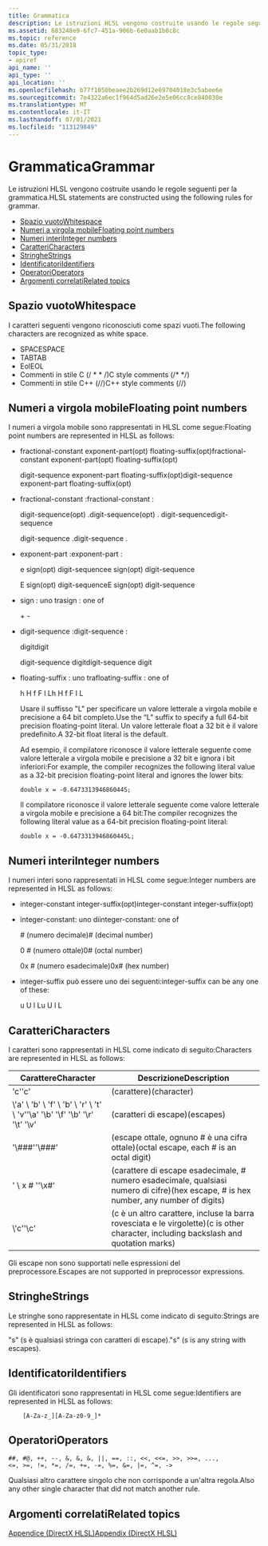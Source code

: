 ```yaml
---
title: Grammatica
description: Le istruzioni HLSL vengono costruite usando le regole seguenti per la grammatica.
ms.assetid: 683248e9-6fc7-451a-906b-6e0aab1b0c8c
ms.topic: reference
ms.date: 05/31/2018
topic_type:
- apiref
api_name: ''
api_type: ''
api_location: ''
ms.openlocfilehash: b77f1050beaee2b269d12e69704018e3c5abee6e
ms.sourcegitcommit: 7e4322a6ec1f964d5ad26e2e5e06cc8ce840030e
ms.translationtype: MT
ms.contentlocale: it-IT
ms.lasthandoff: 07/01/2021
ms.locfileid: "113129849"
---
```

# <a name="grammar"></a><span data-ttu-id="11ace-103">Grammatica</span><span class="sxs-lookup"><span data-stu-id="11ace-103">Grammar</span></span>

<span data-ttu-id="11ace-104">Le istruzioni HLSL vengono costruite usando le regole seguenti per la grammatica.</span><span class="sxs-lookup"><span data-stu-id="11ace-104">HLSL statements are constructed using the following rules for grammar.</span></span>

-   [<span data-ttu-id="11ace-105">Spazio vuoto</span><span class="sxs-lookup"><span data-stu-id="11ace-105">Whitespace</span></span>](#whitespace)
-   [<span data-ttu-id="11ace-106">Numeri a virgola mobile</span><span class="sxs-lookup"><span data-stu-id="11ace-106">Floating point numbers</span></span>](#floating-point-numbers)
-   [<span data-ttu-id="11ace-107">Numeri interi</span><span class="sxs-lookup"><span data-stu-id="11ace-107">Integer numbers</span></span>](#integer-numbers)
-   [<span data-ttu-id="11ace-108">Caratteri</span><span class="sxs-lookup"><span data-stu-id="11ace-108">Characters</span></span>](#characters)
-   [<span data-ttu-id="11ace-109">Stringhe</span><span class="sxs-lookup"><span data-stu-id="11ace-109">Strings</span></span>](#strings)
-   [<span data-ttu-id="11ace-110">Identificatori</span><span class="sxs-lookup"><span data-stu-id="11ace-110">Identifiers</span></span>](#identifiers)
-   [<span data-ttu-id="11ace-111">Operatori</span><span class="sxs-lookup"><span data-stu-id="11ace-111">Operators</span></span>](#operators)
-   [<span data-ttu-id="11ace-112">Argomenti correlati</span><span class="sxs-lookup"><span data-stu-id="11ace-112">Related topics</span></span>](#related-topics)

## <a name="whitespace"></a><span data-ttu-id="11ace-113">Spazio vuoto</span><span class="sxs-lookup"><span data-stu-id="11ace-113">Whitespace</span></span>

<span data-ttu-id="11ace-114">I caratteri seguenti vengono riconosciuti come spazi vuoti.</span><span class="sxs-lookup"><span data-stu-id="11ace-114">The following characters are recognized as white space.</span></span>

- <span data-ttu-id="11ace-115">SPACE</span><span class="sxs-lookup"><span data-stu-id="11ace-115">SPACE</span></span>
- <span data-ttu-id="11ace-116">TAB</span><span class="sxs-lookup"><span data-stu-id="11ace-116">TAB</span></span>
- <span data-ttu-id="11ace-117">Eol</span><span class="sxs-lookup"><span data-stu-id="11ace-117">EOL</span></span>
- <span data-ttu-id="11ace-118">Commenti in stile C (/ \* \* /)</span><span class="sxs-lookup"><span data-stu-id="11ace-118">C style comments (/\* \*/)</span></span>
- <span data-ttu-id="11ace-119">Commenti in stile C++ (//)</span><span class="sxs-lookup"><span data-stu-id="11ace-119">C++ style comments (//)</span></span>

## <a name="floating-point-numbers"></a><span data-ttu-id="11ace-120">Numeri a virgola mobile</span><span class="sxs-lookup"><span data-stu-id="11ace-120">Floating point numbers</span></span>

<span data-ttu-id="11ace-121">I numeri a virgola mobile sono rappresentati in HLSL come segue:</span><span class="sxs-lookup"><span data-stu-id="11ace-121">Floating point numbers are represented in HLSL as follows:</span></span>

-   <span data-ttu-id="11ace-122">fractional-constant exponent-part(opt) floating-suffix(opt)</span><span class="sxs-lookup"><span data-stu-id="11ace-122">fractional-constant exponent-part(opt) floating-suffix(opt)</span></span>

    <span data-ttu-id="11ace-123">digit-sequence exponent-part floating-suffix(opt)</span><span class="sxs-lookup"><span data-stu-id="11ace-123">digit-sequence exponent-part floating-suffix(opt)</span></span>

-   <span data-ttu-id="11ace-124">fractional-constant :</span><span class="sxs-lookup"><span data-stu-id="11ace-124">fractional-constant :</span></span>

    <span data-ttu-id="11ace-125">digit-sequence(opt) .</span><span class="sxs-lookup"><span data-stu-id="11ace-125">digit-sequence(opt) .</span></span> <span data-ttu-id="11ace-126">digit-sequence</span><span class="sxs-lookup"><span data-stu-id="11ace-126">digit-sequence</span></span>

    <span data-ttu-id="11ace-127">digit-sequence .</span><span class="sxs-lookup"><span data-stu-id="11ace-127">digit-sequence .</span></span>

-   <span data-ttu-id="11ace-128">exponent-part :</span><span class="sxs-lookup"><span data-stu-id="11ace-128">exponent-part :</span></span>

    <span data-ttu-id="11ace-129">e sign(opt) digit-sequence</span><span class="sxs-lookup"><span data-stu-id="11ace-129">e sign(opt) digit-sequence</span></span>

    <span data-ttu-id="11ace-130">E sign(opt) digit-sequence</span><span class="sxs-lookup"><span data-stu-id="11ace-130">E sign(opt) digit-sequence</span></span>

-   <span data-ttu-id="11ace-131">sign : uno tra</span><span class="sxs-lookup"><span data-stu-id="11ace-131">sign : one of</span></span>

    \+ -

-   <span data-ttu-id="11ace-132">digit-sequence :</span><span class="sxs-lookup"><span data-stu-id="11ace-132">digit-sequence :</span></span>

    <span data-ttu-id="11ace-133">digit</span><span class="sxs-lookup"><span data-stu-id="11ace-133">digit</span></span>

    <span data-ttu-id="11ace-134">digit-sequence digit</span><span class="sxs-lookup"><span data-stu-id="11ace-134">digit-sequence digit</span></span>

-   <span data-ttu-id="11ace-135">floating-suffix : uno tra</span><span class="sxs-lookup"><span data-stu-id="11ace-135">floating-suffix : one of</span></span>

    <span data-ttu-id="11ace-136">h H f F l L</span><span class="sxs-lookup"><span data-stu-id="11ace-136">h H f F l L</span></span>

    <span data-ttu-id="11ace-137">Usare il suffisso "L" per specificare un valore letterale a virgola mobile e precisione a 64 bit completo.</span><span class="sxs-lookup"><span data-stu-id="11ace-137">Use the “L” suffix to specify a full 64-bit precision floating-point literal.</span></span> <span data-ttu-id="11ace-138">Un valore letterale float a 32 bit è il valore predefinito.</span><span class="sxs-lookup"><span data-stu-id="11ace-138">A 32-bit float literal is the default.</span></span>

    <span data-ttu-id="11ace-139">Ad esempio, il compilatore riconosce il valore letterale seguente come valore letterale a virgola mobile e precisione a 32 bit e ignora i bit inferiori:</span><span class="sxs-lookup"><span data-stu-id="11ace-139">For example, the compiler recognizes the following literal value as a 32-bit precision floating-point literal and ignores the lower bits:</span></span>

    ```
    double x = -0.6473313946860445;
    ```

    

    <span data-ttu-id="11ace-140">Il compilatore riconosce il valore letterale seguente come valore letterale a virgola mobile e precisione a 64 bit:</span><span class="sxs-lookup"><span data-stu-id="11ace-140">The compiler recognizes the following literal value as a 64-bit precision floating-point literal:</span></span>

    ```
    double x = -0.6473313946860445L;
    ```

    

## <a name="integer-numbers"></a><span data-ttu-id="11ace-141">Numeri interi</span><span class="sxs-lookup"><span data-stu-id="11ace-141">Integer numbers</span></span>

<span data-ttu-id="11ace-142">I numeri interi sono rappresentati in HLSL come segue:</span><span class="sxs-lookup"><span data-stu-id="11ace-142">Integer numbers are represented in HLSL as follows:</span></span>

-   <span data-ttu-id="11ace-143">integer-constant integer-suffix(opt)</span><span class="sxs-lookup"><span data-stu-id="11ace-143">integer-constant integer-suffix(opt)</span></span>
-   <span data-ttu-id="11ace-144">integer-constant: uno di</span><span class="sxs-lookup"><span data-stu-id="11ace-144">integer-constant: one of</span></span>

    <span data-ttu-id="11ace-145">\# (numero decimale)</span><span class="sxs-lookup"><span data-stu-id="11ace-145">\# (decimal number)</span></span>

    <span data-ttu-id="11ace-146">0 \# (numero ottale)</span><span class="sxs-lookup"><span data-stu-id="11ace-146">0\# (octal number)</span></span>

    <span data-ttu-id="11ace-147">0x \# (numero esadecimale)</span><span class="sxs-lookup"><span data-stu-id="11ace-147">0x\# (hex number)</span></span>

-   <span data-ttu-id="11ace-148">integer-suffix può essere uno dei seguenti:</span><span class="sxs-lookup"><span data-stu-id="11ace-148">integer-suffix can be any one of these:</span></span>

    <span data-ttu-id="11ace-149">u U l L</span><span class="sxs-lookup"><span data-stu-id="11ace-149">u U l L</span></span>

## <a name="characters"></a><span data-ttu-id="11ace-150">Caratteri</span><span class="sxs-lookup"><span data-stu-id="11ace-150">Characters</span></span>

<span data-ttu-id="11ace-151">I caratteri sono rappresentati in HLSL come indicato di seguito:</span><span class="sxs-lookup"><span data-stu-id="11ace-151">Characters are represented in HLSL as follows:</span></span>



| <span data-ttu-id="11ace-152">Carattere</span><span class="sxs-lookup"><span data-stu-id="11ace-152">Character</span></span>                                          | <span data-ttu-id="11ace-153">Descrizione</span><span class="sxs-lookup"><span data-stu-id="11ace-153">Description</span></span>                                                                |
|-------------------------------------------|-----------------------------------------------------------------|
| <span data-ttu-id="11ace-154">'c'</span><span class="sxs-lookup"><span data-stu-id="11ace-154">'c'</span></span>                                       | <span data-ttu-id="11ace-155">(carattere)</span><span class="sxs-lookup"><span data-stu-id="11ace-155">(character)</span></span>                                                     |
| <span data-ttu-id="11ace-156">\\'a' \\ 'b' \\ 'f' \\ 'b' \\ 'r' \\ 't' \\ 'v'</span><span class="sxs-lookup"><span data-stu-id="11ace-156">'\\a' '\\b' '\\f' '\\b' '\\r' '\\t' '\\v'</span></span> | <span data-ttu-id="11ace-157">(caratteri di escape)</span><span class="sxs-lookup"><span data-stu-id="11ace-157">(escapes)</span></span>                                                       |
| <span data-ttu-id="11ace-158">'\\\#\#\#'</span><span class="sxs-lookup"><span data-stu-id="11ace-158">'\\\#\#\#'</span></span>                                | <span data-ttu-id="11ace-159">(escape ottale, ognuno \# è una cifra ottale)</span><span class="sxs-lookup"><span data-stu-id="11ace-159">(octal escape, each \# is an octal digit)</span></span>                       |
| <span data-ttu-id="11ace-160">' \\ x \# '</span><span class="sxs-lookup"><span data-stu-id="11ace-160">'\\x\#'</span></span>                                   | <span data-ttu-id="11ace-161">(carattere di escape esadecimale, \# numero esadecimale, qualsiasi numero di cifre)</span><span class="sxs-lookup"><span data-stu-id="11ace-161">(hex escape, \# is hex number, any number of digits)</span></span>            |
| <span data-ttu-id="11ace-162">\\'c'</span><span class="sxs-lookup"><span data-stu-id="11ace-162">'\\c'</span></span>                                     | <span data-ttu-id="11ace-163">(c è un altro carattere, incluse la barra rovesciata e le virgolette)</span><span class="sxs-lookup"><span data-stu-id="11ace-163">(c is other character, including backslash and quotation marks)</span></span> |



 

<span data-ttu-id="11ace-164">Gli escape non sono supportati nelle espressioni del preprocessore.</span><span class="sxs-lookup"><span data-stu-id="11ace-164">Escapes are not supported in preprocessor expressions.</span></span>

## <a name="strings"></a><span data-ttu-id="11ace-165">Stringhe</span><span class="sxs-lookup"><span data-stu-id="11ace-165">Strings</span></span>

<span data-ttu-id="11ace-166">Le stringhe sono rappresentate in HLSL come indicato di seguito:</span><span class="sxs-lookup"><span data-stu-id="11ace-166">Strings are represented in HLSL as follows:</span></span>

<span data-ttu-id="11ace-167">"s" (s è qualsiasi stringa con caratteri di escape).</span><span class="sxs-lookup"><span data-stu-id="11ace-167">"s" (s is any string with escapes).</span></span>

## <a name="identifiers"></a><span data-ttu-id="11ace-168">Identificatori</span><span class="sxs-lookup"><span data-stu-id="11ace-168">Identifiers</span></span>

<span data-ttu-id="11ace-169">Gli identificatori sono rappresentati in HLSL come segue:</span><span class="sxs-lookup"><span data-stu-id="11ace-169">Identifiers are represented in HLSL as follows:</span></span>


```
    [A-Za-z_][A-Za-z0-9_]*
```



## <a name="operators"></a><span data-ttu-id="11ace-170">Operatori</span><span class="sxs-lookup"><span data-stu-id="11ace-170">Operators</span></span>


```
##, #@, ++, --, &, &, &, ||, ==, ::, <<, <<=, >>, >>=, ..., 
<=, >=, !=, *=, /=, +=, -=, %=, &=, |=, ^=, ->
```



<span data-ttu-id="11ace-171">Qualsiasi altro carattere singolo che non corrisponde a un'altra regola.</span><span class="sxs-lookup"><span data-stu-id="11ace-171">Also any other single character that did not match another rule.</span></span>

## <a name="related-topics"></a><span data-ttu-id="11ace-172">Argomenti correlati</span><span class="sxs-lookup"><span data-stu-id="11ace-172">Related topics</span></span>

<dl> <dt>

[<span data-ttu-id="11ace-173">Appendice (DirectX HLSL)</span><span class="sxs-lookup"><span data-stu-id="11ace-173">Appendix (DirectX HLSL)</span></span>](dx-graphics-hlsl-appendix.md)
</dt> </dl>

 

 




